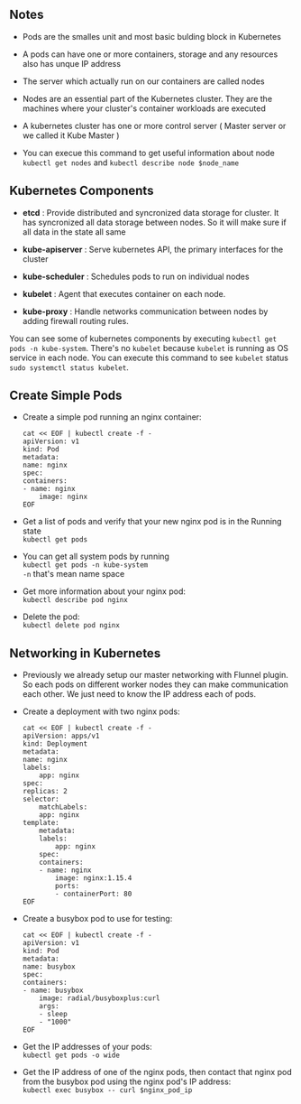 ## Notes
- Pods are the smalles unit and most basic bulding block in Kubernetes

- A pods can have one or more containers, storage and any resources also has unque IP address

- The server which actually run on our containers are called nodes

- Nodes are an essential part of the Kubernetes cluster. They are the machines where your cluster's container workloads are executed

- A kubernetes cluster has one or more control server ( Master server or we called it Kube Master )

- You can execue this command to get useful information about  node
	`kubectl get nodes` and `kubectl describe node $node_name`

## Kubernetes Components
- **etcd** : Provide distributed and syncronized data storage for cluster. It has syncronized all data storage between nodes. So it will make sure if all data in the state all same

- **kube-apiserver** : Serve kubernetes API, the primary interfaces for the cluster

- **kube-scheduler** : Schedules pods to run on individual nodes

- **kubelet** : Agent that executes container on each node.

- **kube-proxy** : Handle networks communication between nodes by adding firewall routing rules.

You can see some of kubernetes components by executing `kubectl get pods -n kube-system`. There's no `kubelet` because `kubelet` is running as OS service in each node. You can execute this command to see `kubelet` status `sudo systemctl status kubelet`.

## Create Simple Pods
- Create a simple pod running an nginx container:
	```
	cat << EOF | kubectl create -f -
	apiVersion: v1
	kind: Pod
	metadata:
	name: nginx
	spec:
	containers:
	- name: nginx
		image: nginx
	EOF
	```
- Get a list of pods and verify that your new nginx pod is in the Running state <br/>
	`kubectl get pods`

- You can get all system pods by running  <br/>
	`kubectl get pods -n kube-system`  <br/>
	`-n` that's mean name space

- Get more information about your nginx pod: <br/>
	`kubectl describe pod nginx`

- Delete the pod: <br/>
	`kubectl delete pod nginx`

## Networking in Kubernetes
- Previously we already setup our master networking with Flunnel plugin. So each pods on different worker nodes they can make communication each other. We just need to know the IP address each of pods.

- Create a deployment with two nginx pods:
	```
	cat << EOF | kubectl create -f -
	apiVersion: apps/v1
	kind: Deployment
	metadata:
	name: nginx
	labels:
		app: nginx
	spec:
	replicas: 2
	selector:
		matchLabels:
		app: nginx
	template:
		metadata:
		labels:
			app: nginx
		spec:
		containers:
		- name: nginx
			image: nginx:1.15.4
			ports:
			- containerPort: 80
	EOF
	```

- Create a busybox pod to use for testing:
	```
	cat << EOF | kubectl create -f -
	apiVersion: v1
	kind: Pod
	metadata:
	name: busybox
	spec:
	containers:
	- name: busybox
		image: radial/busyboxplus:curl
		args:
		- sleep
		- "1000"
	EOF
	```

- Get the IP addresses of your pods: <br/>
	`kubectl get pods -o wide`

- Get the IP address of one of the nginx pods, then contact that nginx pod from the busybox pod using the nginx pod's IP address: <br/>
	`kubectl exec busybox -- curl $nginx_pod_ip`